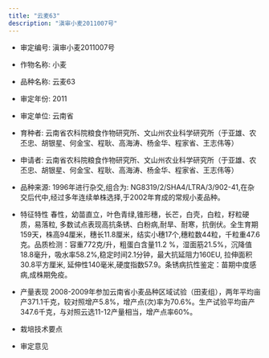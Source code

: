 ```yaml
---
title: "云麦63"
description: "滇审小麦2011007号"
---
```

* 审定编号:  滇审小麦2011007号

*  作物名称:  小麦

*  品种名称:  云麦63

*  审定年份:  2011

*  审定单位:  云南省

* 育种者:  云南省农科院粮食作物研究所、文山州农业科学研究所（于亚雄、农丕忠、胡银星、何金宝、程耿、高海涛、杨金华、程家省、王志伟等）

*  申请者:  云南省农科院粮食作物研究所、文山州农业科学研究所（于亚雄、农丕忠、胡银星、何金宝、程耿、高海涛、杨金华、程家省、王志伟等）

*  品种来源:  1996年进行杂交,组合为: NG8319/2/SHA4/LTRA/3/902-41,在杂交后代中,经过多年连续单株选择,于2002年育成的常规小麦品种。

*  特征特性
春性，幼苗直立，叶色青绿,锥形穗，长芒，白壳，白粒，籽粒硬质，易落粒, 多数试点表现高抗条锈、白粉病,耐旱、耐寒，抗倒伏。全生育期159天，株高94厘米，穗长11.8厘米，结实小穗17个,穗粒数44粒，千粒重47.6克。品质检测：容重772克/升，粗蛋白含量11.2 %，湿面筋21.5%，沉降值18.8毫升，吸水率58.2%,稳定时间2.1分钟，最大抗延阻力160EU, 拉伸面积30.8平方厘米, 延伸性140毫米,硬度指数57.9。条锈病抗性鉴定：苗期中度感病,成株期免疫。

*  产量表现
2008-2009年参加云南省小麦品种区域试验（田麦组），两年平均亩产371.1千克，较对照增产5.8%，增产点(次)率为70.6%。生产试验平均亩产347.6千克，与对照云选11-12产量相当，增产点率60%。

*  栽培技术要点


*  审定意见

